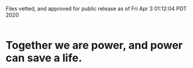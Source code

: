 Files vetted, and approved for public release as of Fri Apr  3 01:12:04 PDT 2020<br><br><h1>Together we are power, and power can save a life.</h1>
